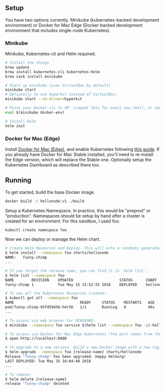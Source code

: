## Setup

You have two options currently. Minikube (kubernetes-backed development environment) or Docker for Mac Edge (Docker backed development environment that includes single-node Kubernetes).

### Minikube

Minikube, Kubernetes-cli and Helm required.

```bash
# Install the things
brew update
brew install kubernetes-cli kubernetes-helm
brew cask install minikube

# Start up minikube (uses VirtualBox by default)
minikube start
# Optionally to use hyperkit instead of VirtualBox:
minikube start --vm-driver=hyperkit

# Point your Docker cli to VM  (repeat this for every new shell, or add to your bash profile)
eval $(minikube docker-env)

# Install Helm
helm init
```

### Docker for Mac (Edge)

Install [Docker for Mac (Edge)](https://store.docker.com/editions/community/docker-ce-desktop-mac), and enable Kubernetes following [this guide](https://rominirani.com/tutorial-getting-started-with-kubernetes-with-docker-on-mac-7f58467203fd). If you already have Docker for Mac Stable installed, you'll need to re-install the Edge version, which will replace the Stable one. Optionally setup the Kubernetes Dashboard as described there too.

## Running

To get started, build the base Docker image.

```bash
docker build -t hellonode:v1 ./build
```

Setup a Kubernetes Namespace. In practice, this would be "preprod" or "production". Namespaces should be setup by hand after a cluster is created for an environment. For this sandbox, I used foo.

```bash
kubectl create namespace foo
```

Now we can deploy or manage the Helm chart.

```bash
# Create Helm Resources and Deploy. This will echo a randomly generated release name.
$ helm install --namespace foo charts/hellonode
NAME:   funny-chimp
...

# If you forget the release name, you can find it in `helm list`.
$ helm list --namespace foo
NAME       	REVISION	UPDATED                 	STATUS  	CHART          	NAMESPACE
funny-chimp	1       	Tue May 15 15:52:55 2018	DEPLOYED	hellonode-0.0.1	foo

# To see all the Kubernetes Resources created:
$ kubectl get all --namespace foo
NAME                              READY     STATUS    RESTARTS   AGE
pod/funny-chimp-95fd59458-h4r56   1/1       Running   0          40s
...

# To access via web browser for MINIKUBE:
$ minikube --namespace foo service $(helm list --namespace foo -q)-hellonode

# To access via Docker for Mac Edge Kubernetes (the port comes from the service yaml file):
$ open http://localhost:8080

# To upgrade to a new version, build a new Docker image with a new tag, update values.yaml to point to it, then:
$ helm upgrade --namespace foo {release-name} charts/hellonode
Release "funny-chimp" has been upgraded. Happy Helming!
LAST DEPLOYED: Tue May 15 16:04:40 2018
...

# To remove:
$ helm delete {release-name}
release "funny-chimp" deleted
```
